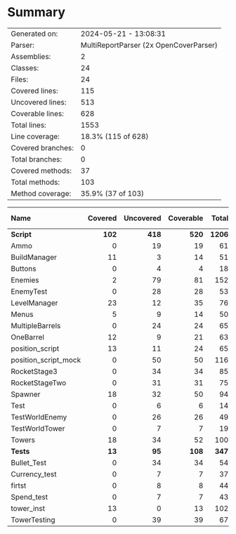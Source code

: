 ﻿# Summary
|||
|:---|:---|
| Generated on: | 2024-05-21 - 13:08:31 |
| Parser: | MultiReportParser (2x OpenCoverParser) |
| Assemblies: | 2 |
| Classes: | 24 |
| Files: | 24 |
| Covered lines: | 115 |
| Uncovered lines: | 513 |
| Coverable lines: | 628 |
| Total lines: | 1553 |
| Line coverage: | 18.3% (115 of 628) |
| Covered branches: | 0 |
| Total branches: | 0 |
| Covered methods: | 37 |
| Total methods: | 103 |
| Method coverage: | 35.9% (37 of 103) |

|**Name**|**Covered**|**Uncovered**|**Coverable**|**Total**|**Line coverage**|**Covered**|**Total**|**Branch coverage**|**Covered**|**Total**|**Method coverage**|
|:---|---:|---:|---:|---:|---:|---:|---:|---:|---:|---:|---:|
|**Script**|**102**|**418**|**520**|**1206**|**19.6%**|**0**|**0**|****|**36**|**92**|**39.1%**|
|Ammo|0|19|19|61|0%|0|0||0|1|0%|
|BuildManager|11|3|14|51|78.5%|0|0||5|6|83.3%|
|Buttons|0|4|4|18|0%|0|0||0|2|0%|
|Enemies|2|79|81|152|2.4%|0|0||1|8|12.5%|
|EnemyTest|0|28|28|53|0%|0|0||0|5|0%|
|LevelManager|23|12|35|76|65.7%|0|0||4|6|66.6%|
|Menus|5|9|14|50|35.7%|0|0||3|6|50%|
|MultipleBarrels|0|24|24|65|0%|0|0||0|3|0%|
|OneBarrel|12|9|21|63|57.1%|0|0||3|4|75%|
|position_script|13|11|24|65|54.1%|0|0||3|5|60%|
|position_script_mock|0|50|50|116|0%|0|0||0|7|0%|
|RocketStage3|0|34|34|85|0%|0|0||0|3|0%|
|RocketStageTwo|0|31|31|75|0%|0|0||0|4|0%|
|Spawner|18|32|50|94|36%|0|0||6|10|60%|
|Test|0|6|6|14|0%|0|0||0|1|0%|
|TestWorldEnemy|0|26|26|49|0%|0|0||0|5|0%|
|TestWorldTower|0|7|7|19|0%|0|0||0|1|0%|
|Towers|18|34|52|100|34.6%|0|0||11|15|73.3%|
|**Tests**|**13**|**95**|**108**|**347**|**12%**|**0**|**0**|****|**1**|**11**|**9%**|
|Bullet_Test|0|34|34|54|0%|0|0||0|2|0%|
|Currency_test|0|7|7|37|0%|0|0||0|1|0%|
|firtst|0|8|8|44|0%|0|0||0|1|0%|
|Spend_test|0|7|7|43|0%|0|0||0|1|0%|
|tower_inst|13|0|13|102|100%|0|0||1|1|100%|
|TowerTesting|0|39|39|67|0%|0|0||0|5|0%|
